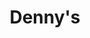 ---
layout: project
bodyClass: project
title: "Denny's"
orderId: 003
builtIn: "Winter 2014"
client: "Denny's Diner"
agency: "Erwin Penland"
liveUrl: http://thegrandslams.com/
technologies:
  - HTML
  - SCSS
  - Javascript / jQuery
screenshots: true
---